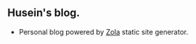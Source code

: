 ## Husein's blog.

- Personal blog powered by [Zola](https://www.getzola.org/documentation/getting-started/overview/) static site generator.